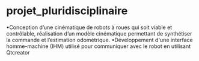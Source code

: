 # projet_pluridisciplinaire
•Conception d’une cinématique de robots à roues qui soit viable 
et contrôlable, réalisation d’un modèle cinématique permettant de synthétiser
 la commande et l’estimation odométrique.
•Développement d'une interface homme-machine (IHM) utilisé pour 
communiquer avec le robot en utilisant Qtcreator
